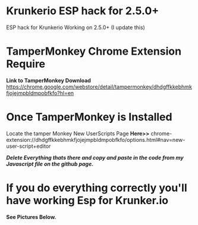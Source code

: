 # Krunkerio ESP hack for 2.5.0+
ESP hack for Krunkerio Working on 2.5.0+ (I update this) 

# TamperMonkey Chrome Extension Require
**Link to TamperMonkey Download**
https://chrome.google.com/webstore/detail/tampermonkey/dhdgffkkebhmkfjojejmpbldmpobfkfo?hl=en

# Once TamperMonkey is Installed

Locate the tamper Monkey New UserScripts Page **Here>>** 
chrome-extension://dhdgffkkebhmkfjojejmpbldmpobfkfo/options.html#nav=new-user-script+editor 

***Delete Everything thats there and copy and paste in the code from my Javascript file on the github page.***

# If you do everything correctly you'll have working Esp for Krunker.io
**See Pictures Below.**

